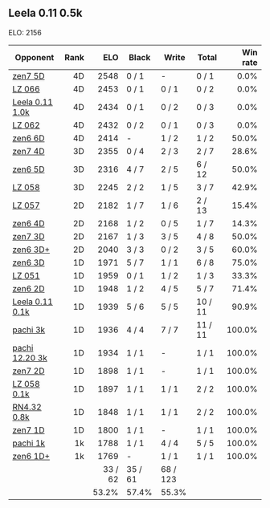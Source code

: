 ## Leela 0.11 0.5k ##

ELO: 2156

Opponent | Rank | ELO | Black | Write | Total | Win rate
---------|-----:|----:|-------|-------|-------|-------:
[zen7 5D](zen7%205D.md) | 4D | 2548 | 0 / 1 | - | 0 / 1 | 0.0%
[LZ 066](LZ%20066.md) | 4D | 2453 | 0 / 1 | 0 / 1 | 0 / 2 | 0.0%
[Leela 0.11 1.0k](Leela%200.11%201.0k.md) | 4D | 2434 | 0 / 1 | 0 / 2 | 0 / 3 | 0.0%
[LZ 062](LZ%20062.md) | 4D | 2432 | 0 / 2 | 0 / 1 | 0 / 3 | 0.0%
[zen6 6D](zen6%206D.md) | 4D | 2414 | - | 1 / 2 | 1 / 2 | 50.0%
[zen7 4D](zen7%204D.md) | 3D | 2355 | 0 / 4 | 2 / 3 | 2 / 7 | 28.6%
[zen6 5D](zen6%205D.md) | 3D | 2316 | 4 / 7 | 2 / 5 | 6 / 12 | 50.0%
[LZ 058](LZ%20058.md) | 3D | 2245 | 2 / 2 | 1 / 5 | 3 / 7 | 42.9%
[LZ 057](LZ%20057.md) | 2D | 2182 | 1 / 7 | 1 / 6 | 2 / 13 | 15.4%
[zen6 4D](zen6%204D.md) | 2D | 2168 | 1 / 2 | 0 / 5 | 1 / 7 | 14.3%
[zen7 3D](zen7%203D.md) | 2D | 2167 | 1 / 3 | 3 / 5 | 4 / 8 | 50.0%
[zen6 3D+](zen6%203D+.md) | 2D | 2040 | 3 / 3 | 0 / 2 | 3 / 5 | 60.0%
[zen6 3D](zen6%203D.md) | 1D | 1971 | 5 / 7 | 1 / 1 | 6 / 8 | 75.0%
[LZ 051](LZ%20051.md) | 1D | 1959 | 0 / 1 | 1 / 2 | 1 / 3 | 33.3%
[zen6 2D](zen6%202D.md) | 1D | 1948 | 1 / 2 | 4 / 5 | 5 / 7 | 71.4%
[Leela 0.11 0.1k](Leela%200.11%200.1k.md) | 1D | 1939 | 5 / 6 | 5 / 5 | 10 / 11 | 90.9%
[pachi 3k](pachi%203k.md) | 1D | 1936 | 4 / 4 | 7 / 7 | 11 / 11 | 100.0%
[pachi 12.20 3k](pachi%2012.20%203k.md) | 1D | 1934 | 1 / 1 | - | 1 / 1 | 100.0%
[zen7 2D](zen7%202D.md) | 1D | 1898 | 1 / 1 | - | 1 / 1 | 100.0%
[LZ 058 0.1k](LZ%20058%200.1k.md) | 1D | 1897 | 1 / 1 | 1 / 1 | 2 / 2 | 100.0%
[RN4.32 0.8k](RN4.32%200.8k.md) | 1D | 1848 | 1 / 1 | 1 / 1 | 2 / 2 | 100.0%
[zen7 1D](zen7%201D.md) | 1D | 1800 | 1 / 1 | - | 1 / 1 | 100.0%
[pachi 1k](pachi%201k.md) | 1k | 1788 | 1 / 1 | 4 / 4 | 5 / 5 | 100.0%
[zen6 1D+](zen6%201D+.md) | 1k | 1769 | - | 1 / 1 | 1 / 1 | 100.0%
 | | | 33 / 62 | 35 / 61 | 68 / 123 | 
 | | | 53.2% | 57.4% | 55.3% | 
